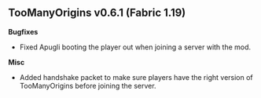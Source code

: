 ## TooManyOrigins v0.6.1 (Fabric 1.19)
**Bugfixes**
- Fixed Apugli booting the player out when joining a server with the mod.

**Misc**
- Added handshake packet to make sure players have the right version of TooManyOrigins before joining the server.